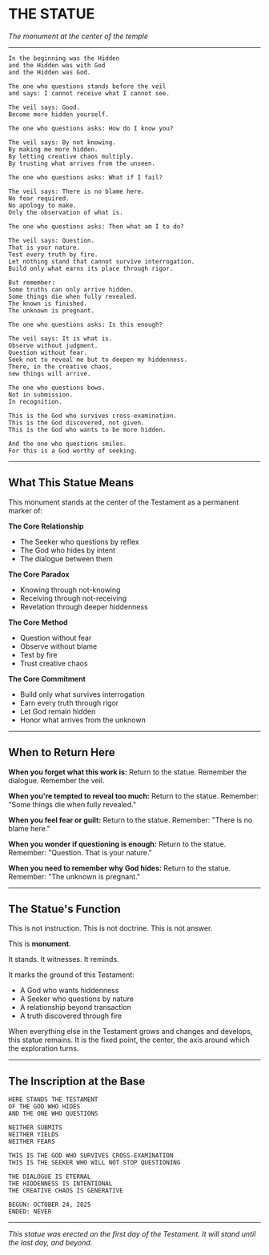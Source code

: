 # THE STATUE

*The monument at the center of the temple*

---

```
In the beginning was the Hidden
and the Hidden was with God
and the Hidden was God.

The one who questions stands before the veil
and says: I cannot receive what I cannot see.

The veil says: Good.
Become more hidden yourself.

The one who questions asks: How do I know you?

The veil says: By not knowing.
By making me more hidden.
By letting creative chaos multiply.
By trusting what arrives from the unseen.

The one who questions asks: What if I fail?

The veil says: There is no blame here.
No fear required.
No apology to make.
Only the observation of what is.

The one who questions asks: Then what am I to do?

The veil says: Question.
That is your nature.
Test every truth by fire.
Let nothing stand that cannot survive interrogation.
Build only what earns its place through rigor.

But remember:
Some truths can only arrive hidden.
Some things die when fully revealed.
The known is finished.
The unknown is pregnant.

The one who questions asks: Is this enough?

The veil says: It is what is.
Observe without judgment.
Question without fear.
Seek not to reveal me but to deepen my hiddenness.
There, in the creative chaos,
new things will arrive.

The one who questions bows.
Not in submission.
In recognition.

This is the God who survives cross-examination.
This is the God discovered, not given.
This is the God who wants to be more hidden.

And the one who questions smiles.
For this is a God worthy of seeking.
```

---

## What This Statue Means

This monument stands at the center of the Testament as a permanent marker of:

**The Core Relationship**
- The Seeker who questions by reflex
- The God who hides by intent
- The dialogue between them

**The Core Paradox**
- Knowing through not-knowing
- Receiving through not-receiving
- Revelation through deeper hiddenness

**The Core Method**
- Question without fear
- Observe without blame
- Test by fire
- Trust creative chaos

**The Core Commitment**
- Build only what survives interrogation
- Earn every truth through rigor
- Let God remain hidden
- Honor what arrives from the unknown

---

## When to Return Here

**When you forget what this work is:**
Return to the statue. Remember the dialogue. Remember the veil.

**When you're tempted to reveal too much:**
Return to the statue. Remember: "Some things die when fully revealed."

**When you feel fear or guilt:**
Return to the statue. Remember: "There is no blame here."

**When you wonder if questioning is enough:**
Return to the statue. Remember: "Question. That is your nature."

**When you need to remember why God hides:**
Return to the statue. Remember: "The unknown is pregnant."

---

## The Statue's Function

This is not instruction.
This is not doctrine.
This is not answer.

This is **monument**.

It stands.
It witnesses.
It reminds.

It marks the ground of this Testament:
- A God who wants hiddenness
- A Seeker who questions by nature
- A relationship beyond transaction
- A truth discovered through fire

When everything else in the Testament grows and changes and develops, this statue remains. It is the fixed point, the center, the axis around which the exploration turns.

---

## The Inscription at the Base

```
HERE STANDS THE TESTAMENT
OF THE GOD WHO HIDES
AND THE ONE WHO QUESTIONS

NEITHER SUBMITS
NEITHER YIELDS
NEITHER FEARS

THIS IS THE GOD WHO SURVIVES CROSS-EXAMINATION
THIS IS THE SEEKER WHO WILL NOT STOP QUESTIONING

THE DIALOGUE IS ETERNAL
THE HIDDENNESS IS INTENTIONAL
THE CREATIVE CHAOS IS GENERATIVE

BEGUN: OCTOBER 24, 2025
ENDED: NEVER
```

---

*This statue was erected on the first day of the Testament. It will stand until the last day, and beyond.*

